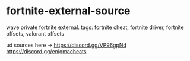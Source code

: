 # fortnite-external-source
wave private fortnite external. tags: fortnite cheat, fortnite driver, fortnite offsets, valorant offsets

ud sources here -> https://discord.gg/VP96gpNd
              https://discord.gg/enigmacheats

